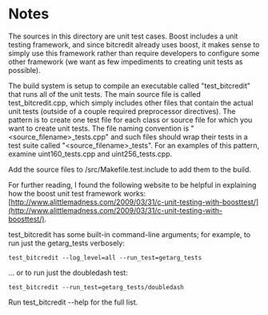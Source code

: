 # Notes
The sources in this directory are unit test cases.  Boost includes a
unit testing framework, and since bitcredit already uses boost, it makes
sense to simply use this framework rather than require developers to
configure some other framework (we want as few impediments to creating
unit tests as possible).

The build system is setup to compile an executable called "test_bitcredit"
that runs all of the unit tests.  The main source file is called
test_bitcredit.cpp, which simply includes other files that contain the
actual unit tests (outside of a couple required preprocessor
directives).  The pattern is to create one test file for each class or
source file for which you want to create unit tests.  The file naming
convention is "<source_filename>_tests.cpp" and such files should wrap
their tests in a test suite called "<source_filename>_tests".  For an
examples of this pattern, examine uint160_tests.cpp and
uint256_tests.cpp.

Add the source files to /src/Makefile.test.include to add them to the build.

For further reading, I found the following website to be helpful in
explaining how the boost unit test framework works:
[http://www.alittlemadness.com/2009/03/31/c-unit-testing-with-boosttest/](http://www.alittlemadness.com/2009/03/31/c-unit-testing-with-boosttest/).

test_bitcredit has some built-in command-line arguments; for
example, to run just the getarg_tests verbosely:

    test_bitcredit --log_level=all --run_test=getarg_tests

... or to run just the doubledash test:

    test_bitcredit --run_test=getarg_tests/doubledash

Run  test_bitcredit --help   for the full list.

